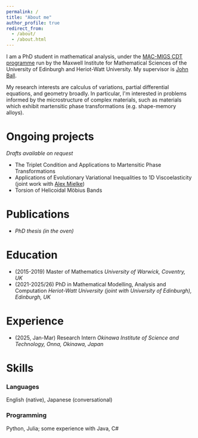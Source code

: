 ```yaml
---
permalink: /
title: "About me"
author_profile: true
redirect_from: 
  - /about/
  - /about.html
---
```


I am a PhD student in mathematical analysis, under the [MAC-MIGS CDT programme](https://www.mac-migs.ac.uk/) run by the Maxwell Institute for Mathematical Sciences of the University of Edinburgh and Heriot-Watt University. My supervisor is [John Ball](https://people.maths.ox.ac.uk/ball/).

My research interests are calculus of variations, partial differential equations, and geometry broadly. In particular, I'm interested in problems informed by the microstructure of complex materials, such as materials which exhibit martensitic phase transformations (e.g. shape-memory alloys). 

Ongoing projects
=======
*Drafts available on request*
- The Triplet Condition and Applications to Martensitic Phase Transformations
- Applications of Evolutionary Variational Inequalities to 1D Viscoelasticity (joint work with [Alex Mielke](https://www.wias-berlin.de/people/mielke/?lang=1))
- Torsion of Helicoidal Möbius Bands

Publications
=======
- *PhD thesis (in the oven)*

Education
=======
- (2015-2019) Master of Mathematics _University of Warwick, Coventry, UK_
- (2021-2025/26) PhD in Mathematical Modelling, Analysis and Computation _Heriot-Watt University (joint with University of Edinburgh), Edinburgh, UK_

Experience
=======
- (2025, Jan-Mar) Research Intern _Okinawa Institute of Science and Technology, Onna, Okinawa, Japan_

Skills
======
### Languages ###
English (native), Japanese (conversational)
### Programming ### 
Python, Julia; some experience with Java, C#